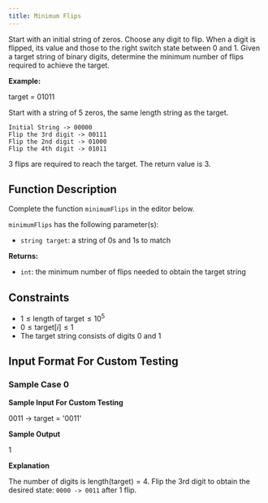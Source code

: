 ```yaml
---
title: Minimum Flips
---
```

Start with an initial string of zeros. Choose any digit to flip. When a digit is flipped, its value and those to the right switch state between 0 and 1. Given a target string of binary digits, determine the minimum number of flips required to achieve the target.

**Example:**

target = 01011

Start with a string of 5 zeros, the same length string as the target.
```plainview
Initial String -> 00000
Flip the 3rd digit -> 00111
Flip the 2nd digit -> 01000
Flip the 4th digit -> 01011
```

3 flips are required to reach the target. The return value is 3.

## Function Description

Complete the function `minimumFlips` in the editor below.

`minimumFlips` has the following parameter(s):
- `string target`: a string of 0s and 1s to match

**Returns:**
- `int`: the minimum number of flips needed to obtain the target string

## Constraints
- $1 \leq \text{length of target} \leq 10^5$
- $0 \leq \text{target}[i] \leq 1$
- The target string consists of digits 0 and 1

## Input Format For Custom Testing

### Sample Case 0

**Sample Input For Custom Testing**

0011 -> target = '0011'


**Sample Output**

1

**Explanation**

The number of digits is $\text{length(target)} = 4$. Flip the 3rd digit to obtain the desired state: `0000 -> 0011` after 1 flip.
